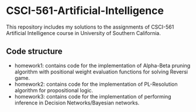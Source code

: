 # CSCI-561-Artificial-Intelligence
This repository includes my solutions to the assignments of CSCI-561 Artificial Intelligence course in University of Southern California.

## Code structure 
- homework1: contains code for the implementation of Alpha-Beta pruning algorithm with positional weight evaluation functions for solving Reversi game.
- homework2: contains code for the implementation of PL-Resolution algorithm for propositional logic.
- homework3: contains code for the implementation of performing inference in Decision Networks/Bayesian networks.
